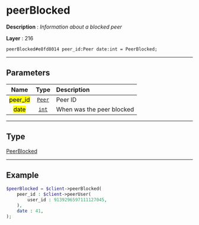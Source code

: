 # peerBlocked

**Description** : *Information about a blocked peer*

**Layer** : 216

```tl
peerBlocked#e8fd8014 peer_id:Peer date:int = PeerBlocked;
```

---

## Parameters

| Name | Type | Description |
| :---: | :---: | :--- |
| <mark>peer_id</mark> | [`Peer`](type/Peer) | Peer ID |
| <mark>date</mark> | [`int`](type/int) | When was the peer blocked |

---

## Type

[PeerBlocked](type/PeerBlocked)

---

## Example

```php
$peerBlocked = $client->peerBlocked(
	peer_id : $client->peerUser(
		user_id : 9139296597111127045,
	),
	date : 41,
);
```